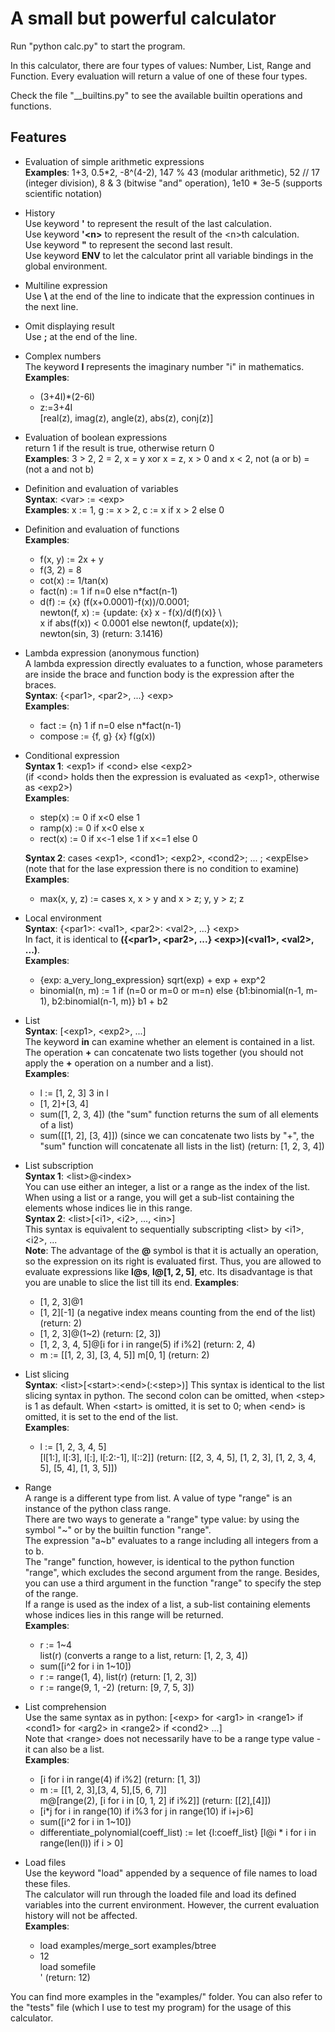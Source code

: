# A small but powerful calculator

Run "python calc.py" to start the program.

In this calculator, there are four types of values: Number, List, Range and Function.
Every evaluation will return a value of one of these four types.  

Check the file "__builtins.py" to see the available builtin operations and functions.  

## Features

- Evaluation of simple arithmetic expressions  
    **Examples**: 1+3, 0.5*2, -8^(4-2), 147 % 43 (modular arithmetic), 52 // 17 (integer division), 8 & 3 (bitwise "and" operation), 1e10 \* 3e-5 (supports scientific notation)
- History  
    Use keyword **'** to represent the result of the last calculation.  
    Use keyword **'\<n>** to represent the result of the \<n>th calculation.  
    Use keyword **"** to represent the second last result.  
    Use keyword **ENV** to let the calculator print all variable bindings in the global environment.
- Multiline expression  
    Use **\\** at the end of the line to indicate that the expression continues in the next line.  
- Omit displaying result  
    Use **;** at the end of the line.  
- Complex numbers  
    The keyword **I** represents the imaginary number "i" in mathematics.  
    **Examples**:
  - (3+4I)*(2-6I)
  - z:=3+4I  
    [real(z), imag(z), angle(z), abs(z), conj(z)]  
- Evaluation of boolean expressions  
    return 1 if the result is true, otherwise return 0  
    **Examples**: 3 > 2, 2 = 2, x = y xor x = z, x > 0 and x < 2, not (a or b) = (not a and not b)
- Definition and evaluation of variables  
    **Syntax**: \<var> := \<exp>  
    **Examples**: x := 1, g := x > 2, c := x if x > 2 else 0
- Definition and evaluation of functions  
    **Examples**:  
  - f(x, y) := 2x + y
  - f(3, 2) = 8
  - cot(x) := 1/tan(x)  
  - fact(n) := 1 if n=0 else n*fact(n-1)
  - d(f) := {x} (f(x+0.0001)-f(x))/0.0001;  
    newton(f, x) := {update: {x} x - f(x)/d(f)(x)} \  
    x if abs(f(x)) \< 0.0001 else newton(f, update(x));  
    newton(sin, 3)  (return: 3.1416)
- Lambda expression (anonymous function)  
    A lambda expression directly evaluates to a function, whose parameters are inside the brace and function body is the expression after the braces.  
    **Syntax**: {\<par1>, \<par2>, ...} \<exp>  
    **Examples**:
  - fact := {n} 1 if n=0 else n*fact(n-1)
  - compose := {f, g} {x} f(g(x))
- Conditional expression  
    **Syntax 1**: \<exp1> if \<cond> else \<exp2>  
    (if \<cond> holds then the expression is evaluated as \<exp1>, otherwise as \<exp2>)  
    **Examples**:  
  - step(x) := 0 if x<0 else 1
  - ramp(x) := 0 if x<0 else x  
  - rect(x) := 0 if x<-1 else 1 if x<=1 else 0  

  **Syntax 2**: cases \<exp1>, \<cond1>; \<exp2>, \<cond2>; ... ; \<expElse> (note that for the lase expression there is no condition to examine)  
  **Examples**:  
  - max(x, y, z) := cases x, x > y and x > z; y, y > z; z
- Local environment  
    **Syntax**: {\<par1>: \<val1>, \<par2>: \<val2>, ...} \<exp>  
    In fact, it is identical to **({\<par1>, \<par2>, ...} \<exp>)(\<val1>, \<val2>, ...)**.  
    **Examples**:  
  - {exp: a_very_long_expression} sqrt(exp) + exp + exp^2
  - binomial(n, m) := 1 if (n=0 or m=0 or m=n) else {b1:binomial(n-1, m-1), b2:binomial(n-1,   m)} b1 + b2  
- List  
    **Syntax**: [\<exp1>, \<exp2>, ...]  
    The keyword **in** can examine whether an element is contained in a list.  
    The operation **+** can concatenate two lists together (you should not apply the **+** operation on a number and a list).  
    **Examples**:
  - l := [1, 2, 3]
    3 in l
  - [1, 2]+[3, 4]
  - sum([1, 2, 3, 4]) (the "sum" function returns the sum of all elements of a list)  
  - sum([[1, 2], [3, 4]]) (since we can concatenate two lists by "+", the "sum" function will concatenate all lists in the list) (return: [1, 2, 3, 4])
- List subscription  
    **Syntax 1**: \<list>@\<index>  
    You can use either an integer, a list or a range as the index of the list. When using a list or a range, you will get a sub-list containing the elements whose indices lie in this range.  
    **Syntax 2**: \<list>[\<i1>, \<i2>, ..., \<in>]  
    This syntax is equivalent to sequentially subscripting \<list> by \<i1>, \<i2>, ...  
    **Note**: The advantage of the **@** symbol is that it is actually an operation, so the expression on its right is evaluated first. Thus, you are allowed to evaluate expressions like **l@s**, **l@[1, 2, 5]**, etc. Its disadvantage is that you are unable to slice the list till its end.
    **Examples**:  
  - [1, 2, 3]@1
  - [1, 2][-1] (a negative index means counting from the end of the list) (return: 2)
  - [1, 2, 3]@(1~2) (return: [2, 3])
  - [1, 2, 3, 4, 5]@[i for i in range(5) if i%2] (return: 2, 4)
  - m := [[1, 2, 3], [3, 4, 5]]
    m[0, 1] (return: 2)
- List slicing  
    **Syntax**: \<list>[\<start>:\<end>(:\<step>)]
    This syntax is identical to the list slicing syntax in python.
    The second colon can be omitted, when \<step> is 1 as default.
    When \<start> is omitted, it is set to 0; when \<end> is omitted, it is set to the end of the list.  
    **Examples**:  
  - l := [1, 2, 3, 4, 5]  
    [l[1:], l[:3], l[:], l[:2:-1], l[::2]] (return: [[2, 3, 4, 5], [1, 2, 3], [1, 2, 3, 4, 5], [5, 4], [1, 3, 5]])
- Range  
    A range is a different type from list. A value of type "range" is an instance of the python class range.  
    There are two ways to generate a "range" type value: by using the symbol "\~" or by the builtin function "range".  
    The expression "a\~b" evaluates to a range including all integers from a to b.  
    The "range" function, however, is identical to the python function "range", which excludes the second argument from the range. Besides, you can use a third argument in the function "range" to specify the step of the range.  
    If a range is used as the index of a list, a sub-list containing elements whose indices lies in this range will be returned.  
    **Examples**:
  - r := 1~4  
    list(r) (converts a range to a list, return: [1, 2, 3, 4])
  - sum([i^2 for i in 1~10])
  - r := range(1, 4), list(r) (return: [1, 2, 3])
  - r := range(9, 1, -2) (return: [9, 7, 5, 3])
- List comprehension  
    Use the same syntax as in python: [\<exp> for \<arg1> in \<range1> if \<cond1> for \<arg2> in \<range2> if \<cond2> ...]  
    Note that \<range> does not necessarily have to be a range type value - it can also be a list.  
    **Examples**:
  - [i for i in range(4) if i%2] (return: [1, 3])
  - m := [[1, 2, 3],[3, 4, 5],[5, 6, 7]]  
    m@[range(2), [i for i in [0, 1, 2] if i%2]] (return: [[2],[4]])
  - [i\*j for i in range(10) if i%3 for j in range(10) if i+j>6]
  - sum([i^2 for i in 1~10])
  - differentiate_polynomial(coeff_list) := let {l:coeff_list} [l@i * i for i in range(len(l)) if i > 0]
- Load files  
    Use the keyword "load" appended by a sequence of file names to load these files.  
    The calculator will run through the loaded file and load its defined variables into the current environment. However, the current evaluation history will not be affected.  
    **Examples**:
  - load examples/merge_sort examples/btree
  - 12  
    load somefile  
    ' (return: 12)

You can find more examples in the "examples/" folder. You can also refer to the "tests" file (which I use to test my program) for the usage of this calculator.
